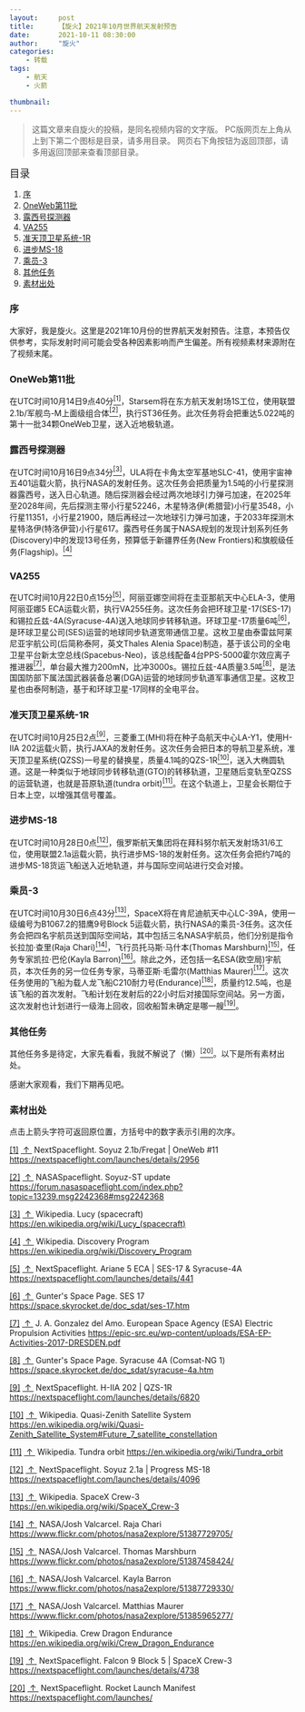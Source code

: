 ```yaml
---
layout:     post
title:      【旋火】2021年10月世界航天发射预告
date:       2021-10-11 08:30:00
author:     "旋火"
categories:
    - 转载
tags:
    - 航天
    - 火箭

thumbnail:
---
```

> 这篇文章来自旋火的投稿，是同名视频内容的文字版。
> PC版网页左上角从上到下第二个图标是目录，请多用目录。
> 网页右下角按钮为返回顶部，请多用返回顶部来查看顶部目录。

<escape><font size=4>目录</font></escape>

1. [序](#序)
2. [OneWeb第11批](#OneWeb第11批)
3. [露西号探测器](#露西号探测器)
4. [VA255](#VA255)
5. [准天顶卫星系统-1R](#准天顶卫星系统-1R)
6. [进步MS-18](#进步MS-18)
7. [乘员-3](#乘员-3)
8. [其他任务](#其他任务)
9. [素材出处](#素材出处)

### 序

大家好，我是旋火。这里是2021年10月份的世界航天发射预告。注意，本预告仅供参考，实际发射时间可能会受各种因素影响而产生偏差。所有视频素材来源附在了视频末尾。

### OneWeb第11批

在UTC时间10月14日9点40分<escape><a name = "ref_1_s"><a href="#ref_1_d"><sup>[1]</sup></a></escape>，Starsem将在东方航天发射场1S工位，使用联盟2.1b/军舰鸟-M上面级组合体<escape><a name = "ref_2_s"><a href="#ref_2_d"><sup>[2]</sup></a></escape>，执行ST36任务。此次任务将会把重达5.022吨的第十一批34颗OneWeb卫星，送入近地极轨道。

### 露西号探测器

在UTC时间10月16日9点34分<escape><a name = "ref_3_s"><a href="#ref_3_d"><sup>[3]</sup></a></escape>，ULA将在卡角太空军基地SLC-41，使用宇宙神五401运载火箭，执行NASA的发射任务。这次任务会把质量为1.5吨的小行星探测器露西号，送入日心轨道。随后探测器会经过两次地球引力弹弓加速，在2025年至2028年间，先后探测主带小行星52246，木星特洛伊(希腊营)小行星3548，小行星11351，小行星21900，随后再经过一次地球引力弹弓加速，于2033年探测木星特洛伊(特洛伊营)小行星617。露西号任务属于NASA规划的发现计划系列任务(Discovery)中的发现13号任务，预算低于新疆界任务(New Frontiers)和旗舰级任务(Flagship)。<escape><a name = "ref_4_s"><a href="#ref_4_d"><sup>[4]</sup></a></escape>

### VA255

在UTC时间10月22日0点15分<escape><a name = "ref_5_s"><a href="#ref_5_d"><sup>[5]</sup></a></escape>，阿丽亚娜空间将在圭亚那航天中心ELA-3，使用阿丽亚娜5 ECA运载火箭，执行VA255任务。这次任务会把环球卫星-17(SES-17)和锡拉丘兹-4A(Syracuse-4A)送入地球同步转移轨道。环球卫星-17质量6吨<escape><a name = "ref_6_s"><a href="#ref_6_d"><sup>[6]</sup></a></escape>，是环球卫星公司(SES)运营的地球同步轨道宽带通信卫星。这枚卫星由泰雷兹阿莱尼亚宇航公司(后简称泰阿，英文Thales Alenia Space)制造，基于该公司的全电卫星平台新太空总线(Spacebus-Neo)，该总线配备4台PPS-5000霍尔效应离子推进器<escape><a name = "ref_7_s"><a href="#ref_7_d"><sup>[7]</sup></a></escape>，单台最大推力200mN，比冲3000s。锡拉丘兹-4A质量3.5吨<escape><a name = "ref_8_s"><a href="#ref_8_d"><sup>[8]</sup></a></escape>，是法国国防部下属法国武器装备总署(DGA)运营的地球同步轨道军事通信卫星。这枚卫星也由泰阿制造，基于和环球卫星-17同样的全电平台。

### 准天顶卫星系统-1R

在UTC时间10月25日2点<escape><a name = "ref_9_s"><a href="#ref_9_d"><sup>[9]</sup></a></escape>，三菱重工(MHI)将在种子岛航天中心LA-Y1，使用H-IIA 202运载火箭，执行JAXA的发射任务。这次任务会把日本的导航卫星系统，准天顶卫星系统(QZSS)一号星的替换星，质量4.1吨的QZS-1R<escape><a name = "ref_10_s"><a href="#ref_10_d"><sup>[10]</sup></a></escape>，送入大椭圆轨道。这是一种类似于地球同步转移轨道(GTO)的转移轨道，卫星随后变轨至QZSS的运营轨道，也就是苔原轨道(tundra orbit)<escape><a name = "ref_11_s"><a href="#ref_11_d"><sup>[11]</sup></a></escape>。在这个轨道上，卫星会长期位于日本上空，以增强其信号覆盖。

### 进步MS-18

在UTC时间10月28日0点<escape><a name = "ref_12_s"><a href="#ref_12_d"><sup>[12]</sup></a></escape>，俄罗斯航天集团将在拜科努尔航天发射场31/6工位，使用联盟2.1a运载火箭，执行进步MS-18的发射任务。这次任务会把约7吨的进步MS-18货运飞船送入近地轨道，并与国际空间站进行交会对接。

### 乘员-3

在UTC时间10月30日6点43分<escape><a name = "ref_13_s"><a href="#ref_13_d"><sup>[13]</sup></a></escape>，SpaceX将在肯尼迪航天中心LC-39A，使用一级编号为B1067.2的猎鹰9号Block 5运载火箭，执行NASA的乘员-3任务。这次任务会把四名宇航员送到国际空间站，其中包括三名NASA宇航员，他们分别是指令长拉加·查里(Raja Chari)<escape><a name = "ref_14_s"><a href="#ref_14_d"><sup>[14]</sup></a></escape>，飞行员托马斯·马什本(Thomas Marshburn)<escape><a name = "ref_15_s"><a href="#ref_15_d"><sup>[15]</sup></a></escape>，任务专家凯拉·巴伦(Kayla Barron)<escape><a name = "ref_16_s"><a href="#ref_16_d"><sup>[16]</sup></a></escape>。除此之外，还包括一名ESA(欧空局)宇航员，本次任务的另一位任务专家，马蒂亚斯·毛雷尔(Matthias Maurer)<escape><a name = "ref_17_s"><a href="#ref_17_d"><sup>[17]</sup></a></escape>。这次任务使用的飞船为载人龙飞船C210耐力号(Endurance)<escape><a name = "ref_18_s"><a href="#ref_18_d"><sup>[18]</sup></a></escape>，质量约12.5吨，也是该飞船的首次发射。飞船计划在发射后的22小时后对接国际空间站。另一方面，这次发射也计划进行一级海上回收，回收船暂未确定是哪一艘<escape><a name = "ref_19_s"><a href="#ref_19_d"><sup>[19]</sup></a></escape>。

### 其他任务

其他任务多是待定，大家先看看，我就不解说了（懒）<escape><a name = "ref_20_s"><a href="#ref_20_d"><sup>[20]</sup></a></escape>。以下是所有素材出处。

感谢大家观看，我们下期再见吧。

### 素材出处

点击上箭头字符可返回原位置，方括号中的数字表示引用的次序。

<escape><a name = "ref_1_d"><a href = "#ref_1_d">[1]</a></a>&nbsp;<a href = "#ref_1_s">&nbsp;↑&nbsp;</a></escape> NextSpaceflight. Soyuz 2.1b/Fregat | OneWeb #11
https://nextspaceflight.com/launches/details/2956

<escape><a name = "ref_2_d"><a href = "#ref_2_d">[2]</a></a>&nbsp;<a href = "#ref_2_s">&nbsp;↑&nbsp;</a></escape> NASASpaceflight. Soyuz-ST update
https://forum.nasaspaceflight.com/index.php?topic=13239.msg2242368#msg2242368

<escape><a name = "ref_3_d"><a href = "#ref_3_d">[3]</a></a>&nbsp;<a href = "#ref_3_s">&nbsp;↑&nbsp;</a></escape> Wikipedia. Lucy (spacecraft)
https://en.wikipedia.org/wiki/Lucy_(spacecraft)

<escape><a name = "ref_4_d"><a href = "#ref_4_d">[4]</a></a>&nbsp;<a href = "#ref_4_s">&nbsp;↑&nbsp;</a></escape> Wikipedia. Discovery Program
https://en.wikipedia.org/wiki/Discovery_Program

<escape><a name = "ref_5_d"><a href = "#ref_5_d">[5]</a></a>&nbsp;<a href = "#ref_5_s">&nbsp;↑&nbsp;</a></escape> NextSpaceflight. Ariane 5 ECA | SES-17 & Syracuse-4A
https://nextspaceflight.com/launches/details/441

<escape><a name = "ref_6_d"><a href = "#ref_6_d">[6]</a></a>&nbsp;<a href = "#ref_6_s">&nbsp;↑&nbsp;</a></escape> Gunter's Space Page. SES 17
https://space.skyrocket.de/doc_sdat/ses-17.htm

<escape><a name = "ref_7_d"><a href = "#ref_7_d">[7]</a></a>&nbsp;<a href = "#ref_7_s">&nbsp;↑&nbsp;</a></escape> J. A. Gonzalez del Amo. European Space Agency (ESA) Electric Propulsion Activities
https://epic-src.eu/wp-content/uploads/ESA-EP-Activities-2017-DRESDEN.pdf

<escape><a name = "ref_8_d"><a href = "#ref_8_d">[8]</a></a>&nbsp;<a href = "#ref_8_s">&nbsp;↑&nbsp;</a></escape> Gunter's Space Page. Syracuse 4A (Comsat-NG 1)
https://space.skyrocket.de/doc_sdat/syracuse-4a.htm

<escape><a name = "ref_9_d"><a href = "#ref_9_d">[9]</a></a>&nbsp;<a href = "#ref_9_s">&nbsp;↑&nbsp;</a></escape> NextSpaceflight. H-IIA 202 | QZS-1R
https://nextspaceflight.com/launches/details/6820

<escape><a name = "ref_10_d"><a href = "#ref_10_d">[10]</a></a>&nbsp;<a href = "#ref_10_s">&nbsp;↑&nbsp;</a></escape> Wikipedia. Quasi-Zenith Satellite System
https://en.wikipedia.org/wiki/Quasi-Zenith_Satellite_System#Future_7_satellite_constellation

<escape><a name = "ref_11_d"><a href = "#ref_11_d">[11]</a></a>&nbsp;<a href = "#ref_11_s">&nbsp;↑&nbsp;</a></escape> Wikipedia. Tundra orbit
https://en.wikipedia.org/wiki/Tundra_orbit

<escape><a name = "ref_12_d"><a href = "#ref_12_d">[12]</a></a>&nbsp;<a href = "#ref_12_s">&nbsp;↑&nbsp;</a></escape> NextSpaceflight. Soyuz 2.1a | Progress MS-18
https://nextspaceflight.com/launches/details/4096

<escape><a name = "ref_13_d"><a href = "#ref_13_d">[13]</a></a>&nbsp;<a href = "#ref_13_s">&nbsp;↑&nbsp;</a></escape> Wikipedia. SpaceX Crew-3
https://en.wikipedia.org/wiki/SpaceX_Crew-3

<escape><a name = "ref_14_d"><a href = "#ref_14_d">[14]</a></a>&nbsp;<a href = "#ref_14_s">&nbsp;↑&nbsp;</a></escape> NASA/Josh Valcarcel. Raja Chari
https://www.flickr.com/photos/nasa2explore/51387729705/

<escape><a name = "ref_15_d"><a href = "#ref_15_d">[15]</a></a>&nbsp;<a href = "#ref_15_s">&nbsp;↑&nbsp;</a></escape> NASA/Josh Valcarcel. Thomas Marshburn
https://www.flickr.com/photos/nasa2explore/51387458424/

<escape><a name = "ref_16_d"><a href = "#ref_16_d">[16]</a></a>&nbsp;<a href = "#ref_16_s">&nbsp;↑&nbsp;</a></escape> NASA/Josh Valcarcel. Kayla Barron
https://www.flickr.com/photos/nasa2explore/51387729330/

<escape><a name = "ref_17_d"><a href = "#ref_17_d">[17]</a></a>&nbsp;<a href = "#ref_17_s">&nbsp;↑&nbsp;</a></escape> NASA/Josh Valcarcel. Matthias Maurer
https://www.flickr.com/photos/nasa2explore/51385965277/

<escape><a name = "ref_18_d"><a href = "#ref_18_d">[18]</a></a>&nbsp;<a href = "#ref_18_s">&nbsp;↑&nbsp;</a></escape> Wikipedia. Crew Dragon Endurance
https://en.wikipedia.org/wiki/Crew_Dragon_Endurance

<escape><a name = "ref_19_d"><a href = "#ref_19_d">[19]</a></a>&nbsp;<a href = "#ref_19_s">&nbsp;↑&nbsp;</a></escape> NextSpaceflight. Falcon 9 Block 5 | SpaceX Crew-3
https://nextspaceflight.com/launches/details/4738

<escape><a name = "ref_20_d"><a href = "#ref_20_d">[20]</a></a>&nbsp;<a href = "#ref_20_s">&nbsp;↑&nbsp;</a></escape> NextSpaceflight. Rocket Launch Manifest
https://nextspaceflight.com/launches/